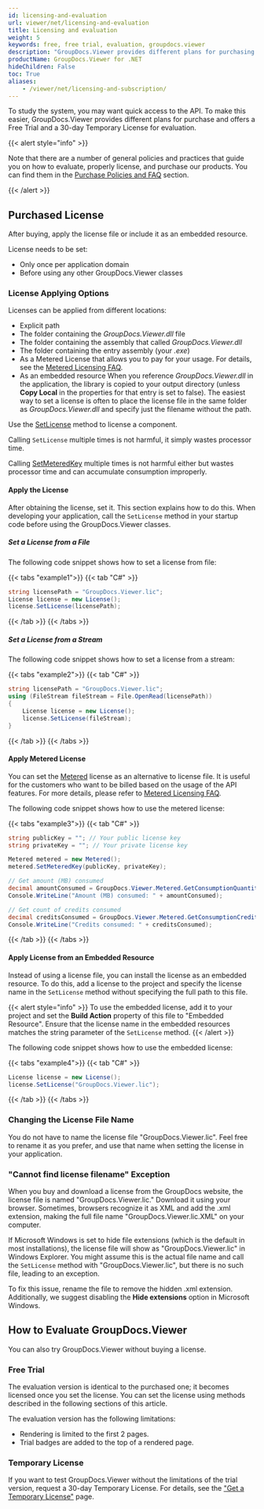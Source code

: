 ```yaml
---
id: licensing-and-evaluation
url: viewer/net/licensing-and-evaluation
title: Licensing and evaluation
weight: 5
keywords: free, free trial, evaluation, groupdocs.viewer
description: "GroupDocs.Viewer provides different plans for purchasing or offers a Free Trial and a 30-day Temporary License for evaluation."
productName: GroupDocs.Viewer for .NET
hideChildren: False
toc: True
aliases:
    - /viewer/net/licensing-and-subscription/
---
```

To study the system, you may want quick access to the API. To make this easier, GroupDocs.Viewer provides different plans for purchase and offers a Free Trial and a 30-day Temporary License for evaluation.

{{< alert style="info" >}}

Note that there are a number of general policies and practices that guide you on how to evaluate, properly license, and purchase our products. You can find them in the [Purchase Policies and FAQ](https://purchase.groupdocs.com/policies) section.

{{< /alert >}}

## Purchased License

After buying, apply the license file or include it as an embedded resource. 

License needs to be set:
- Only once per application domain
- Before using any other GroupDocs.Viewer classes
    
### License Applying Options

Licenses can be applied from different locations:

*   Explicit path
*   The folder containing the _GroupDocs.Viewer.dll_ file
*   The folder containing the assembly that called _GroupDocs.Viewer.dll_
*   The folder containing the entry assembly (your _.exe_)
*   As a Metered License that allows you to pay for your usage. For details, see the [Metered Licensing FAQ](https://purchase.groupdocs.com/faqs/licensing/metered/).
*   As an embedded resource
When you reference _GroupDocs.Viewer.dll_ in the application, the library is copied to your output directory (unless **Copy Local** in the properties for that entry is set to false). The easiest way to set a license is often to place the license file in the same folder as _GroupDocs.Viewer.dll_ and specify just the filename without the path.

Use the [SetLicense](https://reference.groupdocs.com/viewer/net/groupdocs.viewer/license/setlicense/) method to license a component.

Calling `SetLicense` multiple times is not harmful, it simply wastes processor time.

Calling [SetMeteredKey](https://reference.groupdocs.com/viewer/net/groupdocs.viewer/metered/setmeteredkey/) multiple times is not harmful either but wastes processor time and can accumulate consumption improperly.

#### Apply the License

After obtaining the license, set it. This section explains how to do this. When developing your application, call the `SetLicense` method in your startup code before using the GroupDocs.Viewer classes.

##### Set a License from a File

The following code snippet shows how to set a license from file:

{{< tabs "example1">}}
{{< tab "C#" >}}

```csharp
string licensePath = "GroupDocs.Viewer.lic";
License license = new License();
license.SetLicense(licensePath);
```

{{< /tab >}}
{{< /tabs >}}

##### Set a License from a Stream

The following code snippet shows how to set a license from a stream:

{{< tabs "example2">}}
{{< tab "C#" >}}

```csharp
string licensePath = "GroupDocs.Viewer.lic";
using (FileStream fileStream = File.OpenRead(licensePath))
{
    License license = new License();
    license.SetLicense(fileStream);
}
```

{{< /tab >}}
{{< /tabs >}}

#### Apply Metered License

You can set the [Metered](https://reference.groupdocs.com/net/viewer/groupdocs.viewer/metered) license as an alternative to license file. It is useful for the customers who want to be billed based on the usage of the API features. For more details, please refer to [Metered Licensing FAQ](https://purchase.groupdocs.com/faqs/licensing/metered).

The following code snippet shows how to use the metered license:

{{< tabs "example3">}}
{{< tab "C#" >}}
```csharp
string publicKey = ""; // Your public license key
string privateKey = ""; // Your private license key

Metered metered = new Metered();
metered.SetMeteredKey(publicKey, privateKey);

// Get amount (MB) consumed
decimal amountConsumed = GroupDocs.Viewer.Metered.GetConsumptionQuantity();
Console.WriteLine("Amount (MB) consumed: " + amountConsumed);

// Get count of credits consumed
decimal creditsConsumed = GroupDocs.Viewer.Metered.GetConsumptionCredit();
Console.WriteLine("Credits consumed: " + creditsConsumed);
```
{{< /tab >}}
{{< /tabs >}}

#### Apply License from an Embedded Resource

Instead of using a license file, you can install the license as an embedded resource. To do this, add a license to the project and specify the license name in the `SetLicense` method without specifying the full path to this file.

{{< alert style="info" >}}
To use the embedded license, add it to your project and set the **Build Action** property of this file to "Embedded Resource". Ensure that the license name in the embedded resources matches the string parameter of the `SetLicense` method.
{{< /alert >}}

The following code snippet shows how to use the embedded license:

{{< tabs "example4">}}
{{< tab "C#" >}}
```csharp
License license = new License();
license.SetLicense("GroupDocs.Viewer.lic");
```
{{< /tab >}}
{{< /tabs >}}

### Changing the License File Name

You do not have to name the license file "GroupDocs.Viewer.lic". Feel free to rename it as you prefer, and use that name when setting the license in your application.

### "Cannot find license filename" Exception

When you buy and download a license from the GroupDocs website, the license file is named "GroupDocs.Viewer.lic." Download it using your browser. Sometimes, browsers recognize it as XML and add the .xml extension, making the full file name "GroupDocs.Viewer.lic.XML" on your computer.

If Microsoft Windows is set to hide file extensions (which is the default in most installations), the license file will show as "GroupDocs.Viewer.lic" in Windows Explorer. You might assume this is the actual file name and call the `SetLicense` method with "GroupDocs.Viewer.lic", but there is no such file, leading to an exception.

To fix this issue, rename the file to remove the hidden .xml extension. Additionally, we suggest disabling the **Hide extensions** option in Microsoft Windows.

## How to Evaluate GroupDocs.Viewer

You can also try GroupDocs.Viewer without buying a license.

### Free Trial

The evaluation version is identical to the purchased one; it becomes licensed once you set the license. You can set the license using methods described in the following sections of this article.

The evaluation version has the following limitations:

- Rendering is limited to the first 2 pages.
- Trial badges are added to the top of a rendered page.

### Temporary License

If you want to test GroupDocs.Viewer without the limitations of the trial version,   request a 30-day Temporary License. For details, see the ["Get a Temporary License"](https://purchase.groupdocs.com/temporary-license) page.

